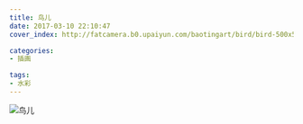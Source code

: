 ```yaml
---
title: 鸟儿
date: 2017-03-10 22:10:47
cover_index: http://fatcamera.b0.upaiyun.com/baotingart/bird/bird-500x500.jpg

categories:
- 插画

tags:
- 水彩
---
```


![鸟儿](http://fatcamera.b0.upaiyun.com/baotingart/bird/bird-960.jpg)
